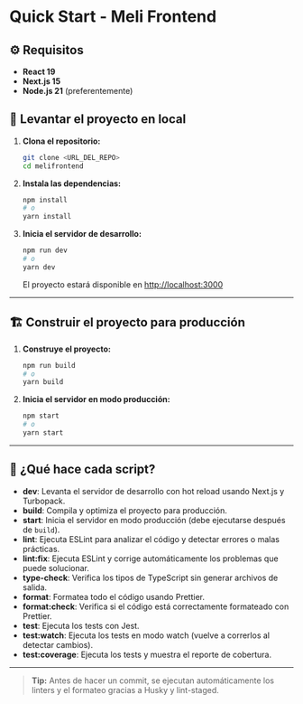 # Quick Start - Meli Frontend

## ⚙️ Requisitos

- **React 19**
- **Next.js 15**
- **Node.js 21** (preferentemente)

## 🚀 Levantar el proyecto en local

1. **Clona el repositorio:**

   ```bash
   git clone <URL_DEL_REPO>
   cd melifrontend
   ```

2. **Instala las dependencias:**

   ```bash
   npm install
   # o
   yarn install
   ```

3. **Inicia el servidor de desarrollo:**
   ```bash
   npm run dev
   # o
   yarn dev
   ```
   El proyecto estará disponible en [http://localhost:3000](http://localhost:3000)

---

## 🏗️ Construir el proyecto para producción

1. **Construye el proyecto:**

   ```bash
   npm run build
   # o
   yarn build
   ```

2. **Inicia el servidor en modo producción:**
   ```bash
   npm start
   # o
   yarn start
   ```

---

## 📜 ¿Qué hace cada script?

- **dev**: Levanta el servidor de desarrollo con hot reload usando Next.js y Turbopack.
- **build**: Compila y optimiza el proyecto para producción.
- **start**: Inicia el servidor en modo producción (debe ejecutarse después de `build`).
- **lint**: Ejecuta ESLint para analizar el código y detectar errores o malas prácticas.
- **lint:fix**: Ejecuta ESLint y corrige automáticamente los problemas que puede solucionar.
- **type-check**: Verifica los tipos de TypeScript sin generar archivos de salida.
- **format**: Formatea todo el código usando Prettier.
- **format:check**: Verifica si el código está correctamente formateado con Prettier.
- **test**: Ejecuta los tests con Jest.
- **test:watch**: Ejecuta los tests en modo watch (vuelve a correrlos al detectar cambios).
- **test:coverage**: Ejecuta los tests y muestra el reporte de cobertura.

---

> **Tip:** Antes de hacer un commit, se ejecutan automáticamente los linters y el formateo gracias a Husky y lint-staged.
